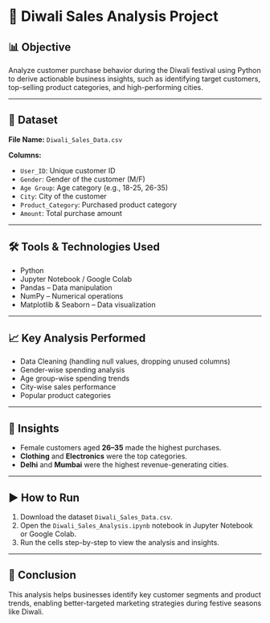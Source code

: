 # 🎉 Diwali Sales Analysis Project

## 📊 Objective
Analyze customer purchase behavior during the Diwali festival using Python to derive actionable business insights, such as identifying target customers, top-selling product categories, and high-performing cities.

---

## 📁 Dataset
**File Name:** `Diwali_Sales_Data.csv`

**Columns:**
- `User_ID`: Unique customer ID
- `Gender`: Gender of the customer (M/F)
- `Age Group`: Age category (e.g., 18-25, 26-35)
- `City`: City of the customer
- `Product_Category`: Purchased product category
- `Amount`: Total purchase amount

---

## 🛠️ Tools & Technologies Used
- Python
- Jupyter Notebook / Google Colab
- Pandas – Data manipulation
- NumPy – Numerical operations
- Matplotlib & Seaborn – Data visualization

---

## 📈 Key Analysis Performed
- Data Cleaning (handling null values, dropping unused columns)
- Gender-wise spending analysis
- Age group-wise spending trends
- City-wise sales performance
- Popular product categories

---

## 📌 Insights
- Female customers aged **26–35** made the highest purchases.
- **Clothing** and **Electronics** were the top categories.
- **Delhi** and **Mumbai** were the highest revenue-generating cities.

---

## ▶️ How to Run
1. Download the dataset `Diwali_Sales_Data.csv`.
2. Open the `Diwali_Sales_Analysis.ipynb` notebook in Jupyter Notebook or Google Colab.
3. Run the cells step-by-step to view the analysis and insights.

---

## 🧠 Conclusion
This analysis helps businesses identify key customer segments and product trends, enabling better-targeted marketing strategies during festive seasons like Diwali.


